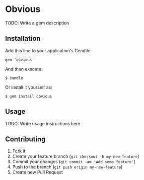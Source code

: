 # Obvious

TODO: Write a gem description

## Installation

Add this line to your application's Gemfile:

    gem 'obvious'

And then execute:

    $ bundle

Or install it yourself as:

    $ gem install obvious

## Usage

TODO: Write usage instructions here

## Contributing

1. Fork it
2. Create your feature branch (`git checkout -b my-new-feature`)
3. Commit your changes (`git commit -am 'Add some feature'`)
4. Push to the branch (`git push origin my-new-feature`)
5. Create new Pull Request
